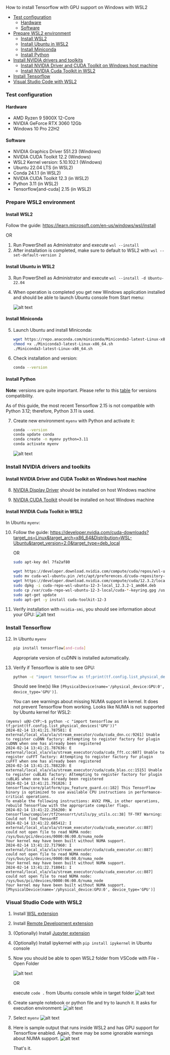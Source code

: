 How to install Tensorflow with GPU support on Windows with WSL2


- [Test configuration](#test-configuration)
  - [Hardware](#hardware)
  - [Software](#software)
- [Prepare WSL2 environment](#prepare-wsl2-environment)
  - [Install WSL2](#install-wsl2)
  - [Install Ubuntu in WSL2](#install-ubuntu-in-wsl2)
  - [Install Miniconda](#install-miniconda)
  - [Install Python](#install-python)
- [Install NVIDIA drivers and toolkits](#install-nvidia-drivers-and-toolkits)
  - [Install NVIDIA Driver and CUDA Toolkit on Windows host machine](#install-nvidia-driver-and-cuda-toolkit-on-windows-host-machine)
  - [Install NVIDIA Cuda Toolkit in WSL2](#install-nvidia-cuda-toolkit-in-wsl2)
- [Install Tensorflow](#install-tensorflow)
- [Visual Studio Code with WSL2](#visual-studio-code-with-wsl2)

### Test configuration
#### Hardware
- AMD Ryzen 9 5900X 12-Core
- NVIDIA GeForce RTX 3060 12Gb
- Windows 10 Pro 22H2

#### Software
- NVIDIA Graphics Driver 551.23 (Windows)
- NVIDIA CUDA Toolkit 12.2 (Windows)
- WSL2 Kernel version: 5.10.102.1 (Windows)
- Ubuntu 22.04 LTS (in WSL2)
- Conda 24.1.1 (in WSL2)
- NVIDIA CUDA Toolkit 12.3 (in WSL2)
- Python 3.11 (in WSL2)
- Tensorflow[and-cuda] 2.15 (in WSL2)

### Prepare WSL2 environment

#### Install WSL2
Follow the guide: https://learn.microsoft.com/en-us/windows/wsl/install

OR
1. Run PowerShell as Administrator and execute ```wsl --install```
2. After installation is completed, make sure to default to WSL2 with ```wsl --set-default-version 2```

#### Install Ubuntu in WSL2
3. Run PowerShell as Administrator and execute ```wsl --install -d Ubuntu-22.04```
4. When operation is completed you get new Windows application installed and should be able to launch Ubuntu console from Start menu:

   ![alt text](image.png)

#### Install Miniconda
5. Launch Ubuntu and install Miniconda:
    ```bash
    wget https://repo.anaconda.com/miniconda/Miniconda3-latest-Linux-x86_64.sh
    chmod +x ./Miniconda3-latest-Linux-x86_64.sh
    ./Miniconda3-latest-Linux-x86_64.sh
    ```
6. Check installation and version:
    ```bash
    conda --version
    ```

#### Install Python
**Note**: versions are quite important. Please refer to this [table](https://www.tensorflow.org/install/source#gpu) for versions compatibility.

As of this guide, the most recent Tensorflow 2.15 is not compatible with Python 3.12; therefore, Python 3.11 is used.

7. Create new environment `myenv` with Python and activate it:

    ```bash
    conda --version
    conda update conda
    conda create -n myenv python=3.11
    conda activate myenv
    ```
    ![alt text](image-1.png)

### Install NVIDIA drivers and toolkits

#### Install NVIDIA Driver and CUDA Toolkit on Windows host machine
8. [NVIDIA Display Driver](https://www.nvidia.com/download/index.aspx) should be installed on host Windows machine

9. [NVIDIA CUDA Toolkit](https://developer.nvidia.com/cuda-downloads?target_os=Windows&target_arch=x86_64) should be installed on host Windows machine

#### Install NVIDIA Cuda Toolkit in WSL2
    
In Ubuntu `myenv`:

10.  Follow the guide: https://developer.nvidia.com/cuda-downloads?target_os=Linux&target_arch=x86_64&Distribution=WSL-Ubuntu&target_version=2.0&target_type=deb_local

        OR
        ```bash
        sudo apt-key del 7fa2af80

        wget https://developer.download.nvidia.com/compute/cuda/repos/wsl-ubuntu/x86_64/cuda-wsl-ubuntu.pin
        sudo mv cuda-wsl-ubuntu.pin /etc/apt/preferences.d/cuda-repository-pin-600
        wget https://developer.download.nvidia.com/compute/cuda/12.3.2/local_installers/cuda-repo-wsl-ubuntu-12-3-local_12.3.2-1_amd64.deb
        sudo dpkg -i cuda-repo-wsl-ubuntu-12-3-local_12.3.2-1_amd64.deb
        sudo cp /var/cuda-repo-wsl-ubuntu-12-3-local/cuda-*-keyring.gpg /usr/share/keyrings/
        sudo apt-get update
        sudo apt-get -y install cuda-toolkit-12-3
        ```

11.  Verify installation with `nvidia-smi`, you should see information about your GPU:
![alt text](image-2.png)

### Install Tensorflow
12. In Ubuntu `myenv`
    ```bash
    pip install tensorflow[and-cuda]
    ```
    Appropriate version of cuDNN is installed automatically.
13. Verify if Tensorflow is able to see GPU:
    ```bash
    python -c "import tensorflow as tf;print(tf.config.list_physical_devices('GPU'))"
    ```
    Should see line(s) like `[PhysicalDevice(name='/physical_device:GPU:0', device_type='GPU')]`.
    
    You can see warnings about missing NUMA support in kernel. It does not prevent Tensorflow from working. Looks like NUMA is not supported by Ubuntu kernel for WSL2:
```
(myenv) u@U-CYP:~$ python -c "import tensorflow as tf;print(tf.config.list_physical_devices('GPU'))"
2024-02-14 13:41:21.787581: E external/local_xla/xla/stream_executor/cuda/cuda_dnn.cc:9261] Unable to register cuDNN factory: Attempting to register factory for plugin cuDNN when one has already been registered
2024-02-14 13:41:21.787636: E external/local_xla/xla/stream_executor/cuda/cuda_fft.cc:607] Unable to register cuFFT factory: Attempting to register factory for plugin cuFFT when one has already been registered
2024-02-14 13:41:21.788220: E external/local_xla/xla/stream_executor/cuda/cuda_blas.cc:1515] Unable to register cuBLAS factory: Attempting to register factory for plugin cuBLAS when one has already been registered
2024-02-14 13:41:21.791826: I tensorflow/core/platform/cpu_feature_guard.cc:182] This TensorFlow binary is optimized to use available CPU instructions in performance-critical operations.
To enable the following instructions: AVX2 FMA, in other operations, rebuild TensorFlow with the appropriate compiler flags.
2024-02-14 13:41:22.256200: W tensorflow/compiler/tf2tensorrt/utils/py_utils.cc:38] TF-TRT Warning: Could not find TensorRT
2024-02-14 13:41:22.685412: I external/local_xla/xla/stream_executor/cuda/cuda_executor.cc:887] could not open file to read NUMA node: /sys/bus/pci/devices/0000:06:00.0/numa_node
Your kernel may have been built without NUMA support.
2024-02-14 13:41:22.717960: I external/local_xla/xla/stream_executor/cuda/cuda_executor.cc:887] could not open file to read NUMA node: /sys/bus/pci/devices/0000:06:00.0/numa_node
Your kernel may have been built without NUMA support.
2024-02-14 13:41:22.718041: I external/local_xla/xla/stream_executor/cuda/cuda_executor.cc:887] could not open file to read NUMA node: /sys/bus/pci/devices/0000:06:00.0/numa_node
Your kernel may have been built without NUMA support.
[PhysicalDevice(name='/physical_device:GPU:0', device_type='GPU')]
```

### Visual Studio Code with WSL2
1. Install [WSL extension](vscode:extension/ms-vscode-remote.remote-wsl)
2. Install [Remote Development extension](vscode:extension/ms-vscode-remote.remote-wsl)
3. (Optionally) Install [Jupyter extension](vscode:extension/ms-toolsai.jupyter)
4. (Optionally) Install ipykernel with `pip install ipykernel` in Ubuntu console
5. Now you should be able to open WSL2 folder from VSCode with File - Open Folder
   
   ![alt text](image-3.png)
   
   OR

   execute `code .` from Ubuntu console while in target folder
   ![alt text](image-4.png)
6. Create sample notebook or python file and try to launch it. It asks for execution environment:
   ![alt text](image-5.png)


7. Select `myenv`
   ![alt text](image-6.png)

8. Here is sample output that runs inside WSL2 and has GPU support for Tensorflow enabled. Again, there may be some ignorable warnings about NUMA support.
   ![alt text](image-7.png)

    That's it.